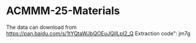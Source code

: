 # ACMMM-25-Materials
The data can download from https://pan.baidu.com/s/1tYQtaWJbQOEuJQjILpI2_Q 
Extraction code": jm7g 

